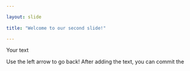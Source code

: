 ```yaml
---

layout: slide
	
title: "Welcome to our second slide!"

---
```

	
Your text
	
Use the left arrow to go back!
After adding the text, you can commit the 
